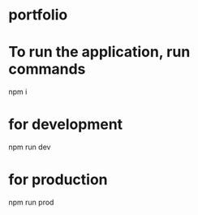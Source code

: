 # portfolio
# To run the application, run commands
npm i
# for development
npm run dev
# for production
npm run prod
